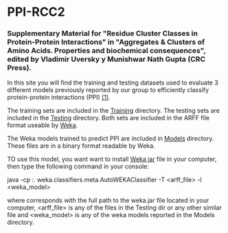 # PPI-RCC2
<h3>Supplementary Material for "Residue Cluster Classes in Protein-Protein Interactions" in "Aggregates &amp; Clusters of Amino Acids. Properties and biochemical consequences", edited by Vladimir Uversky y Munishwar Nath Gupta (CRC Press).</h3>

In this site you will find the training and testing datasets used to evaluate 3 different models previously reported by our group to efficiently classify protein-protein interactions (PPI) <a href="https://pubmed.ncbi.nlm.nih.gov/32640745/">(1)</a>.

The training sets are included in the <a href="">Training</a> directory. The testing sets are included in the <a href="">Testing</a> directory. Both sets are included in the ARFF file format useable by <a href="https://ml.cms.waikato.ac.nz/weka/">Weka</a>.

The Weka models trained to predict PPI are included in <a href="">Models</a> directory. These files are in a binary format readable by Weka.

TO use this model, you want want to install <a href="https://waikato.github.io/weka-wiki/downloading_weka/">Weka jar</a> file in your computer, then type the following command in your console:

java -cp <weka-jar>:. weka.classifiers.meta.AutoWEKAClassifier -T <arff_file> -l <weka_model>

where <weka-jar> corresponds with the full path to the weka.jar file located in your computer, <arff_file> is any of the files in the Testing dir or any other similar file and <weka_model> is any of the weka models reported in the Models directory.
